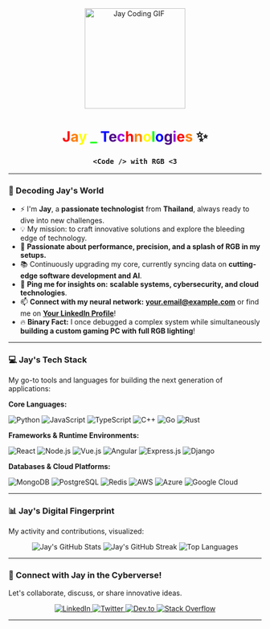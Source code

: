 <div align="center">
  <img src="https://media.giphy.com/media/v1.Y2lkPTc5MGI3NjExM2QxMWc0eW55NXk4dzFwZW10N3p2dG9lMHBwMHQ0b2ZscTB6YzFoMSZlcD12MV9pbnRlcm5hbF9naWZfYnlfaWQmY3Q9Zw/LpjK5g5508jJd3x6o3/giphy.gif" width="200" height="200" alt="Jay Coding GIF">
  <h1><span style="color: #FF0000;">J</span><span style="color: #FF7F00;">a</span><span style="color: #FFFF00;">y</span> <span style="color: #00FF00;">_</span> <span style="color: #0000FF;">T</span><span style="color: #4B0082;">e</span><span style="color: #9400D3;">c</span><span style="color: #FF0000;">h</span><span style="color: #FF7F00;">n</span><span style="color: #FFFF00;">o</span><span style="color: #00FF00;">l</span><span style="color: #0000FF;">o</span><span style="color: #4B0082;">g</span><span style="color: #9400D3;">i</span><span style="color: #FF0000;">e</span><span style="color: #FF7F00;">s</span> ✨</h1>
  <p><h3><code>&lt;Code /&gt; with RGB &lt;3</code></h3></p>
</div>

---

### 🚀 Decoding Jay's World

- ⚡️ I'm **Jay**, a **passionate technologist** from **Thailand**, always ready to dive into new challenges.
- 💡 My mission: to craft innovative solutions and explore the bleeding edge of technology.
- 🌈 **Passionate about performance, precision, and a splash of RGB in my setups.**
- 📚 Continuously upgrading my core, currently syncing data on **cutting-edge software development and AI**.
- 💬 **Ping me for insights on:** **scalable systems, cybersecurity, and cloud technologies**.
- 📫 **Connect with my neural network:** **your.email@example.com** or find me on **[Your LinkedIn Profile](https://linkedin.com/in/yourusername)**!
- 🔥 **Binary Fact:** I once debugged a complex system while simultaneously **building a custom gaming PC with full RGB lighting**!

---

### 💻 Jay's Tech Stack

My go-to tools and languages for building the next generation of applications:

**Core Languages:**
<p>
  <img src="https://img.shields.io/badge/Python-3776AB?style=for-the-badge&logo=python&logoColor=white" alt="Python" />
  <img src="https://img.shields.io/badge/JavaScript-F7DF1E?style=for-the-badge&logo=javascript&logoColor=black" alt="JavaScript" />
  <img src="https://img.shields.io/badge/TypeScript-3178C6?style=for-the-badge&logo=typescript&logoColor=white" alt="TypeScript" />
  <img src="https://img.shields.io/badge/C%2B%2B-00599C?style=for-the-badge&logo=c%2B%2B&logoColor=white" alt="C++" />
  <img src="https://img.shields.io/badge/Go-00ADD8?style=for-the-badge&logo=go&logoColor=white" alt="Go" />
  <img src="https://img.shields.io/badge/Rust-000000?style=for-the-badge&logo=rust&logoColor=white" alt="Rust" />
</p>

**Frameworks & Runtime Environments:**
<p>
  <img src="https://img.shields.io/badge/React-61DAFB?style=for-the-badge&logo=react&logoColor=black" alt="React" />
  <img src="https://img.shields.io/badge/Node.js-339933?style=for-the-badge&logo=node.js&logoColor=white" alt="Node.js" />
  <img src="https://img.shields.io/badge/Vue.js-4FC08D?style=for-the-badge&logo=vue.js&logoColor=white" alt="Vue.js" />
  <img src="https://img.shields.io/badge/Angular-DD0031?style=for-the-badge&logo=angular&logoColor=white" alt="Angular" />
  <img src="https://img.shields.io/badge/Express.js-000000?style=for-the-badge&logo=express&logoColor=white" alt="Express.js" />
  <img src="https://img.shields.io/badge/Django-092E20?style=for-the-badge&logo=django&logoColor=white" alt="Django" />
</p>

**Databases & Cloud Platforms:**
<p>
  <img src="https://img.shields.io/badge/MongoDB-47A248?style=for-the-badge&logo=mongodb&logoColor=white" alt="MongoDB" />
  <img src="https://img.shields.io/badge/PostgreSQL-316192?style=for-the-badge&logo=postgresql&logoColor=white" alt="PostgreSQL" />
  <img src="https://img.shields.io/badge/Redis-CC292C?style=for-the-badge&logo=redis&logoColor=white" alt="Redis" />
  <img src="https://img.shields.io/badge/AWS-232F3E?style=for-the-badge&logo=amazon-aws&logoColor=white" alt="AWS" />
  <img src="https://img.shields.io/badge/Azure-0078D4?style=for-the-badge&logo=microsoft-azure&logoColor=white" alt="Azure" />
  <img src="https://img.shields.io/badge/Google_Cloud-4285F4?style=for-the-badge&logo=google-cloud&logoColor=white" alt="Google Cloud" />
</p>

---

### 📊 Jay's Digital Fingerprint

My activity and contributions, visualized:

<div align="center">
  <img src="https://github-readme-stats.vercel.app/api?username=[YOUR_GITHUB_USERNAME]&show_icons=true&theme=synthwave&hide_border=true&include_all_commits=true&count_private=true" alt="Jay's GitHub Stats" />
  <img src="https://github-readme-streak-stats.herokuapp.com/?user=[YOUR_GITHUB_USERNAME]&theme=synthwave&hide_border=true" alt="Jay's GitHub Streak" />
  <img src="https://github-readme-stats.vercel.app/api/top-langs/?username=[YOUR_GITHUB_USERNAME]&layout=compact&theme=synthwave&hide_border=true" alt="Top Languages" />
</div>

---

### 🔗 Connect with Jay in the Cyberverse!

Let's collaborate, discuss, or share innovative ideas.

<div align="center">
  <a href="https://linkedin.com/in/[YOUR_LINKEDIN_USERNAME]" target="_blank">
    <img src="https://img.shields.io/badge/LinkedIn-0077B5?style=for-the-badge&logo=linkedin&logoColor=white" alt="LinkedIn" />
  </a>
  <a href="https://twitter.com/[YOUR_TWITTER_USERNAME]" target="_blank">
    <img src="https://img.shields.io/badge/Twitter-1DA1F2?style=for-the-badge&logo=twitter&logoColor=white" alt="Twitter" />
  </a>
  <a href="https://dev.to/[YOUR_DEVTO_USERNAME]" target="_blank">
    <img src="https://img.shields.io/badge/dev.to-0A0A0A?style=for-the-badge&logo=dev.to&logoColor=white" alt="Dev.to" />
  </a>
  <a href="https://stackoverflow.com/users/[YOUR_STACKOVERFLOW_ID]/[your-stackoverflow-name]" target="_blank">
    <img src="https://img.shields.io/badge/Stack_Overflow-FE7A16?style=for-the-badge&logo=stack-overflow&logoColor=white" alt="Stack Overflow" />
  </a>
</div>

---
